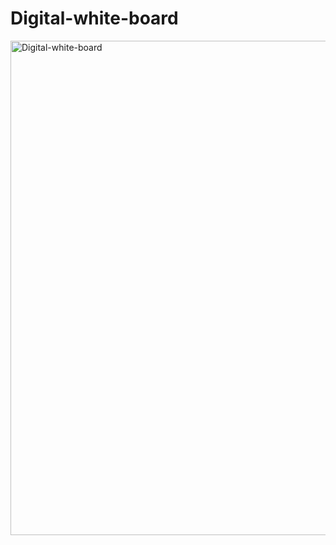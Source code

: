 # Digital-white-board
<img width="791" alt="Digital-white-board" src="https://github.com/user-attachments/assets/485d3773-161d-4662-be75-b831e284eb9d" />
